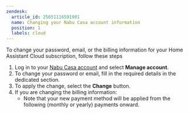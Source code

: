 ```yaml
---
zendesk:
  article_id: 25651116591901
  name: Changing your Nabu Casa account information
  position: 1
  labels: cloud
---
```


To change your password, email, or the billing information for your Home Assistant Cloud subscription, follow these steps

1. Log in to your [Nabu Casa account](https://account.nabucasa.com/) and select **Manage account**.
2. To change your password or email, fill in the required details in the dedicated section.
3. To apply the change, select the **Change** button.
4. If you are changing the billing information:
   - Note that your new payment method will be applied from the following (monthly or yearly) payments onward.
